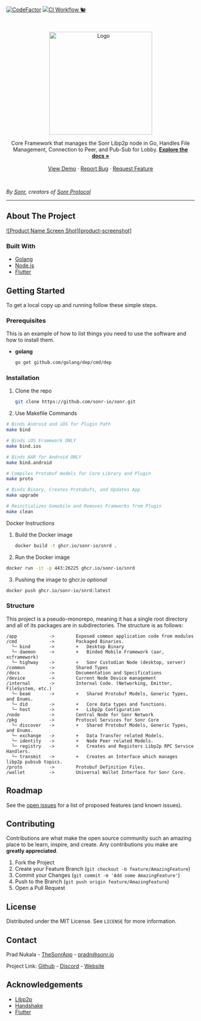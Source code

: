 [![CodeFactor](https://www.codefactor.io/repository/github/sonr-io/core/badge/release?s=ee02a1b599502678b3d583aa5b6d1f55d2137ded)](https://www.codefactor.io/repository/github/sonr-io/core/overview/release)
[![CI Workflow 🐿](https://github.com/sonr-io/core/actions/workflows/ci.yml/badge.svg)](https://github.com/sonr-io/core/actions/workflows/ci.yml)

<!-- PROJECT LOGO -->
<br />
<p align="center">
  <a href="https://github.com/sonr-io/core">
    <img src="https://uploads-ssl.webflow.com/60e4b57e5960f8d0456720e7/60fbc0e3fcdf204c7ed9946b_Github%20-%20Core.png" alt="Logo" height="275">
  </a>

  <p align="center">
  Core Framework that manages the Sonr Libp2p node in Go, Handles File Management, Connection to Peer, and Pub-Sub for Lobby.
    <a href="https://github.com/sonr-io/core"><strong>Explore the docs »</strong></a>
    <br />
    <br />
    <a href="https://github.com/sonr-io/core">View Demo</a>
    ·
    <a href="https://github.com/sonr-io/core/issues">Report Bug</a>
    ·
    <a href="https://github.com/sonr-io/core/issues">Request Feature</a>
  </p>
</p>
<br />

_By [Sonr](https://www.sonr.io), creators of [Sonr Protocol](https://www.twitter.com/SonrProtocol)_

---

<!-- ABOUT THE PROJECT -->

## About The Project

[![Product Name Screen Shot][product-screenshot]](https://example.com)

### Built With

- [Golang]()
- [Node.js]()
- [Flutter]()

<!-- GETTING STARTED -->

## Getting Started

To get a local copy up and running follow these simple steps.

### Prerequisites

This is an example of how to list things you need to use the software and how to install them.
- **golang**

  ```sh
  go get github.com/golang/dep/cmd/dep
  ```

### Installation

1. Clone the repo

   ```sh
   git clone https://github.com/sonr-io/sonr.git
   ```

2. Use Makefile Commands

  ```bash
  # Binds Android and iOS for Plugin Path
  make bind

  # Binds iOS Framework ONLY
  make bind.ios

  # Binds AAR for Android ONLY
  make bind.android

  # Compiles Protobuf models for Core Library and Plugin
  make proto

  # Binds Binary, Creates Protobufs, and Updates App
  make upgrade

  # Reinitializes Gomobile and Removes Framworks from Plugin
  make clean
  ```

Docker Instructions

1. Build the Docker image

   ```sh
   docker build -t ghcr.io/sonr-io/snrd .
   ```

2. Run the Docker image

  ```sh
  docker run -it -p 443:26225 ghcr.io/sonr-io/snrd
  ```

3. Pushing the image to ghcr.io *optional*

  ```sh
  docker push ghcr.io/sonr-io/snrd:latest
  ```

### Structure

This project is a pseudo-monorepo, meaning it has a single root directory and all of its packages are in subdirectories. The structure is as follows:

```text
/app            ->        Exposed common application code from modules
/cmd            ->        Packaged Binaries.
  └─ bind       ->        +   Desktop Binary
  └─ daemon     ->        +   Binded Mobile Framework (aar, xcframework)
  └─ highway    ->        +   Sonr Custodian Node (desktop, server)
/common         ->        Shared Types
/docs           ->        Documentation and Specifications
/device         ->        Current Node Device management
/internal       ->        Internal Code. (Networking, Emitter, FileSystem, etc.)
  └─ beam       ->        +   Shared Protobuf Models, Generic Types, and Enums.
  └─ did        ->        +   Core data types and functions.
  └─ host       ->        +   Libp2p Configuration
/node           ->        Central Node for Sonr Network
/pkg            ->        Protocol Services for Sonr Core
  └─ discover   ->        +   Shared Protobuf Models, Generic Types, and Enums.
  └─ exchange   ->        +   Data Transfer related Models.
  └─ identity   ->        +   Node Peer related Models.
  └─ registry   ->        +   Creates and Registers Libp2p RPC Service Handlers.
  └─ transmit   ->        +   Creates an Interface which manages libp2p pubsub topics.
/proto          ->        Protobuf Definition Files.
/wallet         ->        Universal Wallet Interface for Sonr Core.
```

<!-- ROADMAP -->

## Roadmap

See the [open issues](https://github.com/sonr-io/core/issues) for a list of proposed features (and known issues).

<!-- CONTRIBUTING -->

## Contributing

Contributions are what make the open source community such an amazing place to be learn, inspire, and create. Any contributions you make are **greatly appreciated**.

1. Fork the Project
2. Create your Feature Branch (`git checkout -b feature/AmazingFeature`)
3. Commit your Changes (`git commit -m 'Add some AmazingFeature'`)
4. Push to the Branch (`git push origin feature/AmazingFeature`)
5. Open a Pull Request

<!-- LICENSE -->

## License

Distributed under the MIT License. See `LICENSE` for more information.

<!-- CONTACT -->

## Contact

Prad Nukala - [TheSonrApp](https://twitter.com/TheSonrApp) - pradn@sonr.io

Project Link: [Github](https://github.com/sonr-io/core) - [Discord](https://sonr.io) - [Website](https://sonr.io)

<!-- ACKNOWLEDGEMENTS -->

## Acknowledgements

- [Libp2p](https://libp2p.io/)
- [Handshake](https://handshake.org/)
- [Flutter](https://flutter.dev/)

<!-- MARKDOWN LINKS & IMAGES -->
<!-- https://www.markdownguide.org/basic-syntax/#reference-style-links -->

[contributors-shield]: https://img.shields.io/github/contributors/sonr-io/core.svg?style=for-the-badge
[contributors-url]: https://github.com/sonr-io/core/graphs/contributors
[forks-shield]: https://img.shields.io/github/forks/sonr-io/core.svg?style=for-the-badge
[forks-url]: https://github.com/sonr-io/core/network/members
[stars-shield]: https://img.shields.io/github/stars/sonr-io/core.svg?style=for-the-badge
[stars-url]: https://github.com/sonr-io/core/stargazers
[issues-shield]: https://img.shields.io/github/issues/sonr-io/core.svg?style=for-the-badge
[issues-url]: https://github.com/sonr-io/core/issues
[license-shield]: https://img.shields.io/github/license/sonr-io/core.svg?style=for-the-badge
[license-url]: https://github.com/sonr-io/core/blob/master/LICENSE.txt
[linkedin-shield]: https://img.shields.io/badge/-LinkedIn-black.svg?style=for-the-badge&logo=linkedin&colorB=555
[linkedin-url]: https://linkedin.com/in/sonr-io
